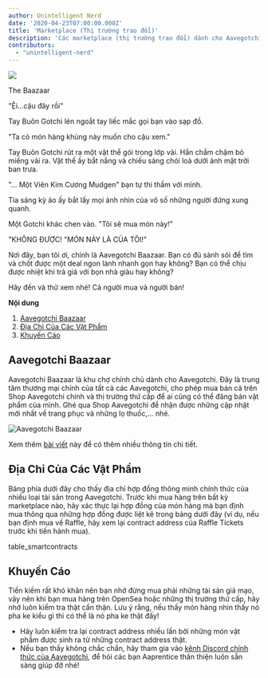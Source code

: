 ```yaml
---
author: Unintelligent Nerd
date: '2020-04-23T07:00:00.000Z'
title: 'Marketplace (Thị trường trao đổi)'
description: 'Các marketplace (thị trường trao đổi) dành cho Aavegotchi'
contributors:
  - "unintelligent-nerd"
---
```


<div class="headerImageContainer">
<img class="headerImage" src="/marketplace/baazaar.gif">
<p class="headerImageText">The Baazaar</p>
</div>

"Ệi...cậu đây rồi"

Tay Buôn Gotchi lén ngoắt tay liếc mắc gọi bạn vào sạp đồ.

"Ta có món hàng khủng này muốn cho cậu xem."

Tay Buôn Gotchi rút ra một vật thể gói trong lớp vải. Hắn chầm chậm bỏ miếng vải ra. Vật thể ấy bắt nắng và chiếu sáng chói loà dưới ánh mặt trời ban trưa.

"... Một Viên Kim Cương Mudgen" bạn tự thì thầm với mình.

Tia sáng kỳ ảo ấy bắt lấy mọi ánh nhìn của vô số những người đứng xung quanh.

Một Gotchi khác chen vào. "Tôi sẽ mua món này!"

"KHÔNG ĐƯỢC! "MÓN NÀY LÀ CỦA TÔI!"

Nơi đây, bạn tôi ơi, chính là Aavegotchi Baazaar. Bạn có đủ sành sỏi để tìm và chốt được một deal ngon lành nhanh gọn hay không? Bạn có thể chịu được nhiệt khi trả giá với bọn nhà giàu hay không?

Hãy đến và thử xem nhé! Cả người mua và người bán!

<div class="contentsBox">

**Nội dung**

<ol>
<li><a href=#aavegotchi-baazaar>Aavegotchi Baazaar</a></li>
<li><a href=#collection-addresses>Địa Chỉ Của Các Vật Phẩm</a></li>
<li><a href=#precautions>Khuyến Cáo</a></li>
</ol>

</div>

## Aavegotchi Baazaar

Aavegotchi Baazaar là khu chợ chính chủ dành cho Aavegotchi. Đây là trung tâm thương mại chính của tất cả các Aavegotchi, cho phép mua bán cả trên Shop Aavegotchi chính và thị trường thứ cấp để ai cũng có thể đăng bán vật phẩm của mình. Ghé qua Shop Aavegotchi để nhận được những cập nhật mới nhất về trang phục và những lọ thuốc,... nhé.

<img class = "bodyImage" src = "/marketplace/aavegotchi-baazaar.png" alt = "Aavegotchi Baazaar" />

Xem thêm [bài viết](https://aavegotchi.medium.com/surprise-were-launching-an-aavegotchi-nft-marketplace-f8a388e89d7f) này để có thêm nhiều thông tin chi tiết.

## Địa Chỉ Của Các Vật Phẩm

Bảng phía dưới đây cho thấy địa chỉ hợp đồng thông minh chính thức của nhiều loại tài sản trong Aavegotchi. Trước khi mua hàng trên bất kỳ marketplace nào, hãy xác thực lại hợp đồng của món hàng mà bạn định mua thông qua những hợp đồng được liệt kê trong bảng dưới đây (ví dụ, nếu bạn định mua vế Raffle, hãy xem lại contract address của Raffle Tickets trước khi tiến hành mua).

table_smartcontracts

## Khuyến Cáo

Tiền kiếm rất khó khăn nên bạn nhớ đừng mua phải những tài sản giả mạo, vậy nên khi bạn mua hàng trên OpenSea hoặc những thị trường thứ cấp, hãy nhớ luôn kiểm tra thật cẩn thận. Lưu ý rằng, nếu thấy món hàng nhìn thấy nó pha ke kiểu gì thì có thể là nó pha ke thật đấy!

* Hãy luôn kiểm tra lại contract address nhiều lần bởi những món vật phẩm được sinh ra từ những contract address thật.
* Nếu bạn thấy không chắc chắn, hãy tham gia vào [kênh Discord chính thức của Aavegotchi](https://discord.com/invite/NPwnWB6), để hỏi các bạn Aaprentice thân thiện luôn sẵn sàng giúp đỡ nhé!
